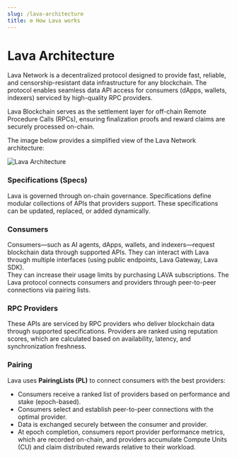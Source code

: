 ```yaml
---
slug: /lava-architecture
title: ⚙️ How Lava works
---
```


# **Lava Architecture**

Lava Network is a decentralized protocol designed to provide fast, reliable, and censorship-resistant data infrastructure for any blockchain. The protocol enables seamless data API access for consumers (dApps, wallets, indexers) serviced by high-quality RPC providers.

Lava Blockchain serves as the settlement layer for off-chain Remote Procedure Calls (RPCs), ensuring finalization proofs and reward claims are securely processed on-chain.

The image below provides a simplified view of the Lava Network architecture:

![Lava Architecture](/img/protocol/architecture.png)

### Specifications (Specs)

Lava is governed through on-chain governance. Specifications define modular collections of APIs that providers support. These specifications can be updated, replaced, or added dynamically. 

### Consumers

Consumers—such as AI agents, dApps, wallets, and indexers—request blockchain data through supported APIs. They can interact with Lava through multiple interfaces (using public endpoints, Lava Gateway, Lava SDK).  
They can increase their usage limits by purchasing LAVA subscriptions. The Lava protocol connects consumers and providers through peer-to-peer connections via pairing lists.

### RPC Providers

These APIs are serviced by RPC providers who deliver blockchain data through supported specifications. Providers are ranked using reputation scores, which are calculated based on availability, latency, and synchronization freshness.

### Pairing

Lava uses **PairingLists (PL)** to connect consumers with the best providers:

- Consumers receive a ranked list of providers based on performance and stake (epoch-based).  
- Consumers select and establish peer-to-peer connections with the optimal provider.  
- Data is exchanged securely between the consumer and provider.  
- At epoch completion, consumers report provider performance metrics, which are recorded on-chain, and providers accumulate Compute Units (CU) and claim distributed rewards relative to their workload.
